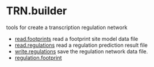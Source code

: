 ﻿# TRN.builder

tools for create a transcription regulation network

+ [read.footprints](TRN.builder/read.footprints.1) read a footprint site model data file
+ [read.regulations](TRN.builder/read.regulations.1) read a regulation prediction result file
+ [write.regulations](TRN.builder/write.regulations.1) save the regulation network data file.
+ [regulation.footprint](TRN.builder/regulation.footprint.1) 

